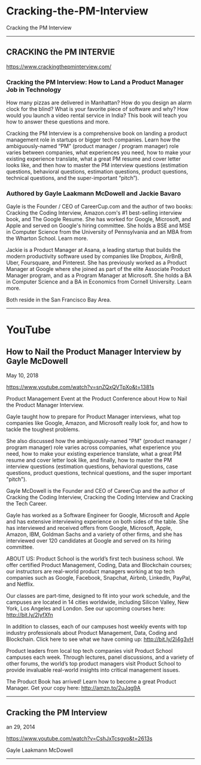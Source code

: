 # Cracking-the-PM-Interview
Cracking the PM Interview

-----

## CRACKING the PM INTERVIE

https://www.crackingthepminterview.com/

### Cracking the PM Interview: How to Land a Product Manager Job in Technology
How many pizzas are delivered in Manhattan? How do you design an alarm clock for the blind? What is your favorite piece of software and why? How would you launch a video rental service in India? This book will teach you how to answer these questions and more. 

Cracking the PM Interview is a comprehensive book on landing a product management role in startups or bigger tech companies. Learn how the ambiguously-named “PM” (product manager / program manager) role varies between companies, what experiences you need, how to make your existing experience translate, what a great PM resume and cover letter looks like, and then how to master the PM interview questions (estimation questions, behavioral questions, estimation questions, product questions, technical questions, and the super-important “pitch”).

### Authored by Gayle Laakmann McDowell and Jackie Bavaro
Gayle is the Founder / CEO of CareerCup.com and the author of two books: Cracking the Coding Interview, Amazon.com's #1 best-selling interview book, and The Google Resume. She has worked for Google, Microsoft, and Apple and served on Google's hiring committee. She holds a BSE and MSE in Computer Science from the University of Pennsylvania and an MBA from the Wharton School. Learn more.

Jackie is a Product Manager at Asana, a leading startup that builds the modern productivity software used by companies like Dropbox, AirBnB, Uber, Foursquare, and Pinterest. She has previously worked as a Product Manager at Google where she joined as part of the elite Associate Product Manager program, and as a Program Manager at Microsoft. She holds a BA in Computer Science and a BA in Economics from Cornell University. Learn more.

Both reside in the San Francisco Bay Area.




-----

# YouTube

## How to Nail the Product Manager Interview by Gayle McDowell

May 10, 2018

https://www.youtube.com/watch?v=snZQxQVTpXo&t=1381s

Product Management Event at the Product Conference about How to Nail the Product Manager Interview.

Gayle taught how to prepare for Product Manager interviews, what top companies like Google, Amazon, and Microsoft really look for, and how to tackle the toughest problems. 

She also discussed how the ambiguously-named "PM" (product manager / program manager) role varies across companies, what experience you need, how to make your existing experience translate, what a great PM resume and cover letter look like, and finally, how to master the PM interview questions (estimation questions, behavioral questions, case questions, product questions, technical questions, and the super important "pitch"). 

Gayle McDowell is the Founder and CEO of CareerCup and the author of Cracking the Coding Interview, Cracking the Coding Interview and Cracking the Tech Career.

Gayle has worked as a Software Engineer for Google, Microsoft and Apple and has extensive interviewing experience on both sides of the table. She has interviewed and received offers from Google, Microsoft, Apple, Amazon, IBM, Goldman Sachs and a variety of other firms, and she has interviewed over 120 candidates at Google and served on its hiring committee. 

ABOUT US:
Product School is the world’s first tech business school. We offer certified Product Management, Coding, Data and Blockchain courses; our instructors are real-world product managers working at top tech companies such as Google, Facebook, Snapchat, Airbnb, LinkedIn, PayPal, and Netflix.

Our classes are part-time, designed to fit into your work schedule, and the campuses are located in 14 cities worldwide, including Silicon Valley, New York, Los Angeles and London. See our upcoming courses here: http://bit.ly/2IyfXfn 

In addition to classes, each of our campuses host weekly events with top industry professionals about  Product Management, Data, Coding and Blockchain. Click here to see what we have coming up: http://bit.ly/2I4g3vH 

Product leaders from local top tech companies visit Product School campuses each week. Through lectures, panel discussions, and a variety of other forums, the world’s top product managers visit Product School to provide invaluable real-world insights into critical management issues. 

The Product Book has arrived! Learn how to become a great Product Manager. Get your copy here: http://amzn.to/2uJqg9A

-----

## Cracking the PM Interview

an 29, 2014

https://www.youtube.com/watch?v=CshJxTcsgvo&t=2613s


Gayle Laakmann McDowell

-----

